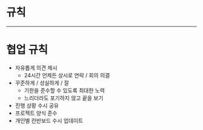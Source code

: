 # 규칙

---

# 협업 규칙

- 자유롭게 의견 제시
  - 24시간 언제든 상시로 연락 / 회의 의결
- 꾸준하게 / 성실하게 / 잘
  - 기한을 준수할 수 있도록 최대한 노력
  - 느리더라도 포기하지 않고 끝을 보기
- 진행 상황 수시 공유
- 프로젝트 양식 준수
- 개인별 칸반보드 수시 업데이트
